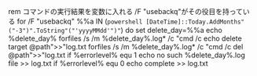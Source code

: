 
	

rem コマンドの実行結果を変数に入れる  /F "usebackq"がその役目を持っている
for /F "usebackq" %%a IN (`powershell [DateTime]::Today.AddMonths"("-3")".ToString"("'yyyyMMdd'")"`) do set delete_day=%%a
echo %delete_day%
forfiles /s /m %delete_day%.log* /c "cmd /c echo delete target @path">>"log.txt
forfiles /s /m %delete_day%.log* /c "cmd /c del @path">>"log.txt
if %errorlevel% equ 1 echo no such %delete_day%.log file >> log.txt
if %errorlevel% equ 0 echo complete >> log.txt
